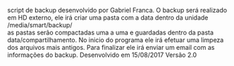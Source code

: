  script de backup desenvolvido por Gabriel Franca.
 O backup será realizado em HD externo, ele irá criar uma pasta com a data dentro da unidade /media/smart/backup/	
 as pastas serão compactadas uma a uma e guardadas dentro da pasta data/compartilhamento.
 No inicio do programa ele irá efetuar uma limpeza dos arquivos mais antigos.
 Para finalizar ele irá enviar um email com as informações do backup.
 Desenvolvido em 15/08/2017
 Versão 2.0	
